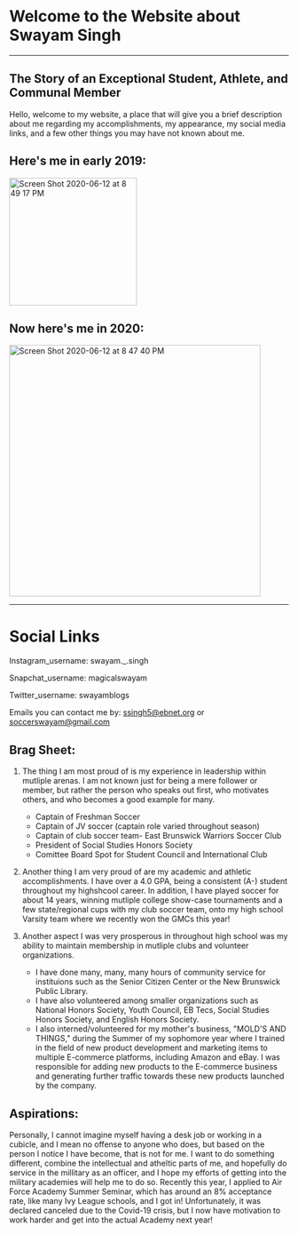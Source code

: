 # Welcome to the Website about Swayam Singh
---
The Story of an Exceptional Student, Athlete, and Communal Member
---

Hello, welcome to my website, a place that will give you a 
brief description about me regarding my accomplishments, my appearance, my
social media links, and a few other things you may have not known about me.

Here's me in early 2019: 
-

<img width="230" alt="Screen Shot 2020-06-12 at 8 49 17 PM" src="https://user-images.githubusercontent.com/66742950/84556234-15230800-acef-11ea-8252-3ae9753b69e4.png">

Now here's me in 2020:
-

<img width="453" alt="Screen Shot 2020-06-12 at 8 47 40 PM" src="https://user-images.githubusercontent.com/66742950/84556235-181df880-acef-11ea-96bc-aa2c27b7798c.png">

---
# Social Links

Instagram_username: swayam._.singh

Snapchat_username: magicalswayam

Twitter_username: swayamblogs

Emails you can contact me by: ssingh5@ebnet.org or soccerswayam@gmail.com

Brag Sheet:
--
1. The thing I am most proud of is my experience in leadership within mutliple arenas. I am not known just for being a mere follower or member, but rather the person who speaks out first, who motivates others, and who becomes a good example for many.
   - Captain of Freshman Soccer
   - Captain of JV soccer (captain role varied throughout season)
   - Captain of club soccer team- East Brunswick Warriors Soccer Club
   - President of Social Studies Honors Society
   - Comittee Board Spot for Student Council and International Club
   
2. Another thing I am very proud of are my academic and athletic accomplishments. I have over a 4.0 GPA, being a consistent (A-) student throughout my highshcool career. In addition, I have played soccer for about 14 years, winning mutliple college show-case tournaments and a few state/regional cups with my club soccer team, onto my high school Varsity team where we recently won the GMCs this year!

3. Another aspect I was very prosperous in throughout high school was my ability to maintain membership in mutliple clubs and volunteer organizations. 
    - I have done many, many, many hours of community service for instituions such as the Senior Citizen Center or the New Brunswick Public Library.
    - I have also volunteered among smaller organizations such as National Honors Society, Youth Council, EB Tecs, Social Studies Honors Society, and English Honors Society.
    - I also interned/volunteered for my mother's business, "MOLD'S AND THINGS," during the Summer of my sophomore year where I trained in the field of new product development and marketing items to multiple E-commerce platforms, including Amazon and eBay. I was responsible for adding new products to the E-commerce business and generating further traffic towards these new products launched by the company.

Aspirations:
--
Personally, I cannot imagine myself having a desk job or working in a cubicle, and I mean no offense to anyone who does, but based on the person I notice I have become, that is not for me. I want to do something different, combine the intellectual and atheltic parts of me, and hopefully do service in the millitary as an officer, and I hope my efforts of getting into the military academies will help me to do so. Recently this year, I applied to Air Force Academy Summer Seminar, which has around an 8% acceptance rate, like many Ivy League schools, and I got in! Unfortunately, it was declared canceled due to the Covid-19 crisis, but I now have motivation to work harder and get into the actual Academy next year! 
